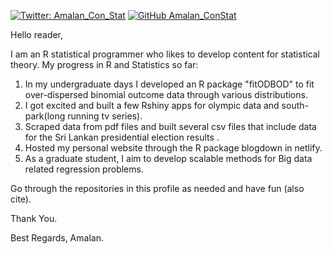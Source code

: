 [![Twitter: Amalan_Con_Stat](https://img.shields.io/twitter/follow/Amalan_Con_Stat?style=social)](https://twitter.com/Amalan_Con_Stat)
[![GitHub Amalan_ConStat](https://img.shields.io/github/followers/Amalan_ConStat?label=follow&style=social)](https://github.com/Amalan_ConStat)

Hello reader, 

I am an R statistical programmer who likes to develop content for statistical theory. My progress in R and Statistics so far:
1. In my undergraduate days I developed an R package "fitODBOD" to fit over-dispersed binomial outcome data through various distributions. 
2. I got excited and built a few Rshiny apps for olympic data and south-park(long running tv series). 
3. Scraped data from pdf files and built several csv files that include data for the Sri Lankan presidential election results .
4. Hosted my personal website through the R package blogdown in netlify. 
5. As a graduate student, I aim to develop scalable methods for Big data related regression problems. 

Go through the repositories in this profile as needed and have fun (also cite).

Thank You.

Best Regards,
Amalan.

